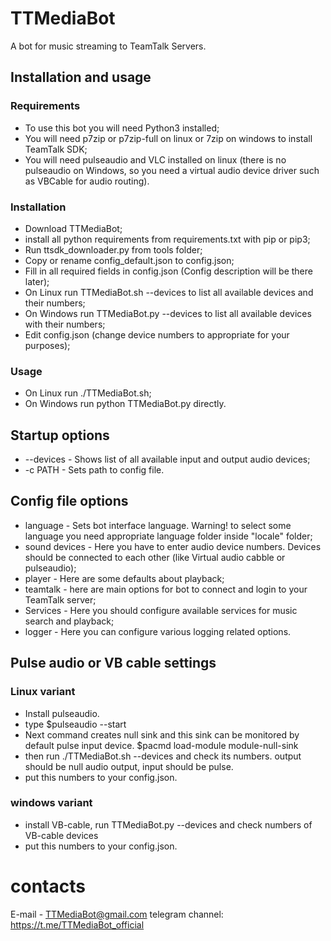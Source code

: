 # TTMediaBot
A bot for music streaming to TeamTalk Servers.

## Installation and usage
### Requirements
* To use this bot you will need Python3 installed;
* You will need p7zip or p7zip-full on linux or 7zip on windows to install TeamTalk SDK;
* You will need pulseaudio and VLC installed on linux (there is no pulseaudio on Windows, so you need a virtual audio device driver such as VBCable for audio routing).
### Installation
* Download TTMediaBot;
* install all python requirements from requirements.txt with pip or pip3;
* Run ttsdk_downloader.py from tools folder;
* Copy or rename config_default.json to config.json;
* Fill in all required fields in config.json (Config description will be there later);
* On Linux run TTMediaBot.sh --devices to list all available devices and their numbers;
* On Windows run TTMediaBot.py --devices to list all available devices with their numbers;
* Edit config.json (change device numbers to appropriate for your purposes);
### Usage
* On Linux run ./TTMediaBot.sh;
* On Windows run python TTMediaBot.py directly.

## Startup options
* --devices - Shows list of all available input and output audio devices;
* -c PATH - Sets path to config file.

## Config file options
* language - Sets bot interface language. Warning! to select some language you need appropriate language folder inside "locale" folder;
* sound devices - Here you have to enter audio device numbers. Devices should be connected to each other (like Virtual audio cabble or pulseaudio);
* player - Here are some defaults about playback;
* teamtalk - here are main options for bot to connect and login to your TeamTalk server;
* Services - Here you should configure available services for music search and playback;
* logger - Here you can configure various logging related options.

## Pulse audio or VB cable settings
### Linux variant
* Install pulseaudio.
* type $pulseaudio --start
* Next command creates null sink and this sink can be monitored by default pulse input device. 
$pacmd load-module module-null-sink
* then run ./TTMediaBot.sh --devices and check its numbers. 
output should be null audio output, input should be pulse.
* put this numbers to your config.json.
### windows variant
* install VB-cable, run TTMediaBot.py --devices and check numbers of VB-cable devices 
* put this numbers to your config.json.

# contacts
E-mail - TTMediaBot@gmail.com
telegram channel: https://t.me/TTMediaBot_official
